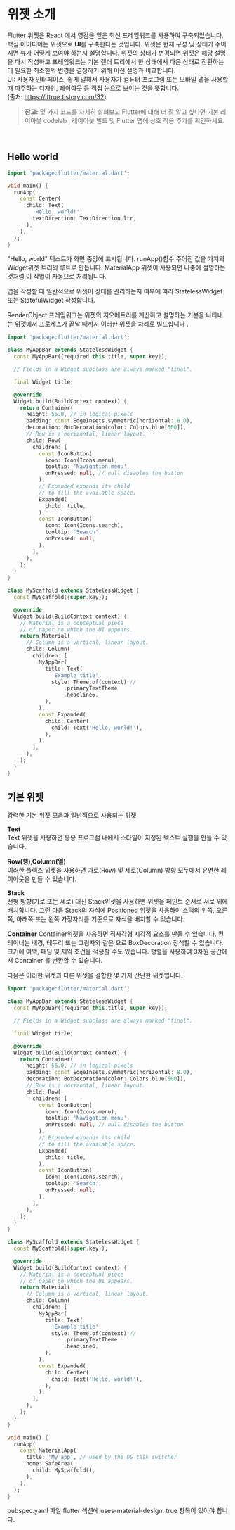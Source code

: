 # 위젯 소개  

Flutter 위젯은 React 에서 영감을 얻은 최신 프레임워크를 사용하여 구축되었습니다. 핵심 아이디어는 위젯으로 **UI**를 구축한다는 것입니다. 위젯은 현재 구성 및 상태가 주어지면 뷰가 어떻게 보여야 하는지 설명합니다. 위젯의 상태가 변경되면 위젯은 해당 설명을 다시 작성하고 프레임워크는 기본 렌더 트리에서 한 상태에서 다음 상태로 전환하는 데 필요한 최소한의 변경을 결정하기 위해 이전 설명과 비교합니다.  
UI: 사용자 인터페이스, 쉽게 말해서 사용자가 컴퓨터 프로그램 또는 모바일 앱을 사용할 때 마주하는 디자인, 레이아웃 등 직접 눈으로 보이는 것을 뜻합니다.  
(출처: https://ittrue.tistory.com/32)  

> **참고:** 몇 가지 코드를 자세히 살펴보고 Flutter에 대해 더 잘 알고 싶다면 기본 레이아웃 codelab , 레이아웃 빌드 및 Flutter 앱에 상호 작용 추가를 확인하세요.  

<br/>

## Hello world

```dart
import 'package:flutter/material.dart';

void main() {
  runApp(
    const Center(
      child: Text(
        'Hello, world!',
        textDirection: TextDirection.ltr,
      ),
    ),
  );
}
```
"Hello, world" 텍스트가 화면 중앙에 표시됩니다. runApp()함수 주어진 값을 가져와 Widget위젯 트리의 루트로 만듭니다. MaterialApp 위젯이 사용되면 나중에 설명하는 것처럼 이 작업이 자동으로 처리됩니다.

앱을 작성할 때 일반적으로 위젯이 상태를 관리하는지 여부에 따라 StatelessWidget 또는 StatefulWidget 작성합니다.

RenderObject 프레임워크는 위젯의 지오메트리를 계산하고 설명하는 기본을 나타내는 위젯에서 프로세스가 끝날 때까지 이러한 위젯을 차례로 빌드합니다 .

```dart
import 'package:flutter/material.dart';

class MyAppBar extends StatelessWidget {
  const MyAppBar({required this.title, super.key});

  // Fields in a Widget subclass are always marked "final".

  final Widget title;

  @override
  Widget build(BuildContext context) {
    return Container(
      height: 56.0, // in logical pixels
      padding: const EdgeInsets.symmetric(horizontal: 8.0),
      decoration: BoxDecoration(color: Colors.blue[500]),
      // Row is a horizontal, linear layout.
      child: Row(
        children: [
          const IconButton(
            icon: Icon(Icons.menu),
            tooltip: 'Navigation menu',
            onPressed: null, // null disables the button
          ),
          // Expanded expands its child
          // to fill the available space.
          Expanded(
            child: title,
          ),
          const IconButton(
            icon: Icon(Icons.search),
            tooltip: 'Search',
            onPressed: null,
          ),
        ],
      ),
    );
  }
}

class MyScaffold extends StatelessWidget {
  const MyScaffold({super.key});

  @override
  Widget build(BuildContext context) {
    // Material is a conceptual piece
    // of paper on which the UI appears.
    return Material(
      // Column is a vertical, linear layout.
      child: Column(
        children: [
          MyAppBar(
            title: Text(
              'Example title',
              style: Theme.of(context) //
                  .primaryTextTheme
                  .headline6,
            ),
          ),
          const Expanded(
            child: Center(
              child: Text('Hello, world!'),
            ),
          ),
        ],
      ),
    );
  }
}
```

## 기본 위젯  

강력한 기본 위젯 모음과 일반적으로 사용되는 위젯  


**Text**  
Text 위젯을 사용하면 응용 프로그램 내에서 스타일이 지정된 텍스트 실행을 만들 수 있습니다.

**Row(행),Column(열)**  
이러한 플렉스 위젯을 사용하면 가로(Row) 및 세로(Column) 방향 모두에서 유연한 레이아웃을 만들 수 있습니다. 

**Stack**  
선형 방향(가로 또는 세로) 대신 Stack위젯을 사용하면 위젯을 페인트 순서로 서로 위에 배치합니다. 그런 다음 Stack의 자식에 Positioned 위젯을 사용하여 스택의 위쪽, 오른쪽, 아래쪽 또는 왼쪽 가장자리를 기준으로 자식을 배치할 수 있습니다.  

**Container**
Container위젯을 사용하면 직사각형 시각적 요소를 만들 수 있습니다. 컨테이너는 배경, 테두리 또는 그림자와 같은 으로 BoxDecoration 장식할 수 있습니다. 크기에 여백, 패딩 및 제약 조건을 적용할 수도 있습니다. 행렬을 사용하여 3차원 공간에서 Container 를 변환할 수 있습니다.  

다음은 이러한 위젯과 다른 위젯을 결합한 몇 가지 간단한 위젯입니다.  

```dart
import 'package:flutter/material.dart';

class MyAppBar extends StatelessWidget {
  const MyAppBar({required this.title, super.key});

  // Fields in a Widget subclass are always marked "final".

  final Widget title;

  @override
  Widget build(BuildContext context) {
    return Container(
      height: 56.0, // in logical pixels
      padding: const EdgeInsets.symmetric(horizontal: 8.0),
      decoration: BoxDecoration(color: Colors.blue[500]),
      // Row is a horizontal, linear layout.
      child: Row(
        children: [
          const IconButton(
            icon: Icon(Icons.menu),
            tooltip: 'Navigation menu',
            onPressed: null, // null disables the button
          ),
          // Expanded expands its child
          // to fill the available space.
          Expanded(
            child: title,
          ),
          const IconButton(
            icon: Icon(Icons.search),
            tooltip: 'Search',
            onPressed: null,
          ),
        ],
      ),
    );
  }
}

class MyScaffold extends StatelessWidget {
  const MyScaffold({super.key});

  @override
  Widget build(BuildContext context) {
    // Material is a conceptual piece
    // of paper on which the UI appears.
    return Material(
      // Column is a vertical, linear layout.
      child: Column(
        children: [
          MyAppBar(
            title: Text(
              'Example title',
              style: Theme.of(context) //
                  .primaryTextTheme
                  .headline6,
            ),
          ),
          const Expanded(
            child: Center(
              child: Text('Hello, world!'),
            ),
          ),
        ],
      ),
    );
  }
}

void main() {
  runApp(
    const MaterialApp(
      title: 'My app', // used by the OS task switcher
      home: SafeArea(
        child: MyScaffold(),
      ),
    ),
  );
}
```  

pubspec.yaml 파일 flutter 섹션에 uses-material-design: true 항목이 있어야 합니다. 